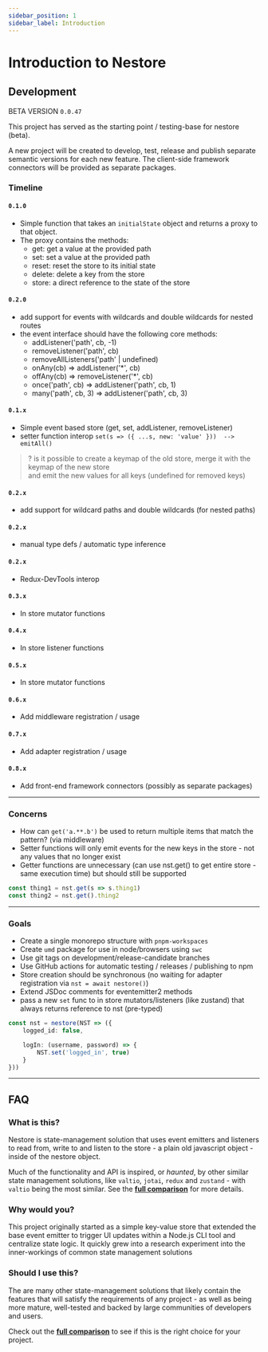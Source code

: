 ```yaml
---
sidebar_position: 1
sidebar_label: Introduction
---
```


# Introduction to Nestore



## Development

BETA VERSION <code>0.0.47</code>

This project has served as the starting point / testing-base for nestore (beta).

A new project will be created to develop, test, release and publish separate semantic versions for
each new feature. The client-side framework connectors will be provided as separate packages.







### Timeline


#### <code>0.1.0</code> 
- Simple function that takes an `initialState` object and returns a proxy to that object.
- The proxy contains the methods:
  - get: get a value at the provided path
  - set: set a value at the provided path
  - reset: reset the store to its initial state
  - delete: delete a key from the store
  - store: a direct reference to the state of the store


#### <code>0.2.0</code> 
- add support for events with wildcards and double wildcards for nested routes
- the event interface should have the following core methods:
  - addListener('path', cb, -1)
  - removeListener('path', cb)
  - removeAllListeners('path' | undefined)
  - onAny(cb) => addListener('*', cb)
  - offAny(cb) => removeListener('*', cb)
  - once('path', cb) => addListener('path', cb, 1)
  - many('path', cb, 3) => addListener('path', cb, 3)






#### <code>0.1.x</code> 
- Simple event based store (get, set, addListener, removeListener)
- setter function interop `set(s => ({ ...s, new: 'value' }))  --> emitAll()`
  
> ? is it possible to create a keymap of the old store, merge it with the keymap of the new store  
> and emit the new values for all keys (undefined for removed keys)


#### <code>0.2.x</code>
- add support for wildcard paths and double wildcards (for nested paths)

#### <code>0.2.x</code>
- manual type defs / automatic type inference

#### <code>0.2.x</code>
- Redux-DevTools interop

#### <code>0.3.x</code>
- In store mutator functions

#### <code>0.4.x</code>
- In store listener functions

#### <code>0.5.x</code>
- In store mutator functions

#### <code>0.6.x</code>
- Add middleware registration / usage  

#### <code>0.7.x</code>
- Add adapter registration / usage  

#### <code>0.8.x</code>
- Add front-end framework connectors (possibly as separate packages)







---



### Concerns
- How can `get('a.**.b')` be used to return multiple items that match the pattern? (via middleware)
- Setter functions will only emit events for the new keys in the store - not any values that no longer exist
- Getter functions are unnecessary (can use nst.get() to get entire store - same execution time) but should still be supported
```ts
const thing1 = nst.get(s => s.thing1)
const thing2 = nst.get().thing2
```

---

### Goals
- Create a single monorepo structure with `pnpm-workspaces`
- Create `umd` package for use in node/browsers using `swc`
- Use git tags on development/release-candidate branches
- Use GitHub actions for automatic testing / releases / publishing to npm
- Store creation should be synchronous (no waiting for adapter registration via `nst = await nestore()`)
- Extend JSDoc comments for eventemitter2 methods
- pass a new `set` func to in store mutators/listeners (like zustand) that always returns reference to nst (pre-typed)
```ts
const nst = nestore(NST => ({
    logged_id: false,

    logIn: (username, password) => {
        NST.set('logged_in', true)
    }
}))
```

---


## FAQ

### What is this?

Nestore is state-management solution that uses event emitters and listeners to read from, write to
and listen to the store - a plain old javascript object - inside of the nestore object.

Much of the functionality and API is inspired, or *haunted*, by other similar state management solutions, like
`valtio`, `jotai`, `redux` and `zustand` - with `valtio` being the most similar. See the 
**[full comparison](/docs/api/meta/comparison)** for more details.


### Why would you?

This project originally started as a simple key-value store that extended the base event emitter
to trigger UI updates within a Node.js CLI tool and centralize state logic. It quickly grew into 
a research experiment into the inner-workings of common state management solutions




### Should I use this?

The are many other state-management solutions that likely contain the features that will satisfy the 
requirements of any project - as well as being more mature, well-tested and backed by large communities
of developers and users. 

Check out the **[full comparison](/docs/api/meta/comparison)** to see if this is the right choice for your project.